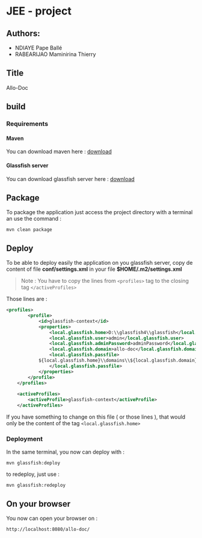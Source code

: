 # JEE - project 

## Authors:

- NDIAYE Pape Ballé
- RABEARIJAO Maminirina Thierry

## Title

Allo-Doc

## build

### Requirements

#### Maven

You can download maven here : [download](https://maven.apache.org/download.cgi)

#### Glassfish server

You can download glassfish server here : [download](https://glassfish.java.net/download.html)

## Package

To package the application just access the project directory with a terminal an use the command : 

`mvn clean package`

## Deploy 

To be able to deploy easily the application on you glassfish server, copy de content of file **conf/settings.xml** in your file
**$HOME/.m2/settings.xml**

> Note : You have to copy the lines from `<profiles>` tag to the closing tag `</activeProfiles>`

Those lines are : 

```xml
<profiles>
        <profile>
            <id>glassfish-context</id>
            <properties>
                <local.glassfish.home>D:\\glassfish4\\glassfish</local.glassfish.home>
                <local.glassfish.user>admin</local.glassfish.user>
                <local.glassfish.adminPassword>adminPassword</local.glassfish.adminPassword>
                <local.glassfish.domain>allo-doc</local.glassfish.domain>
                <local.glassfish.passfile>
            ${local.glassfish.home}\\domains\\${local.glassfish.domain}\\config\\domain-passwords
                </local.glassfish.passfile>
            </properties>
        </profile>
    </profiles>
 
    <activeProfiles>
        <activeProfile>glassfish-context</activeProfile>
    </activeProfiles>
```

If you have something to change on this file ( or those lines ), that would only be the content of the tag `<local.glassfish.home>`

### Deployment 

In the same terminal, you now can deploy with : 

`mvn glassfish:deploy`

to redeploy, just use : 

`mvn glassfish:redeploy`


## On your browser

You now can open your browser on : 

`http://localhost:8080/allo-doc/`